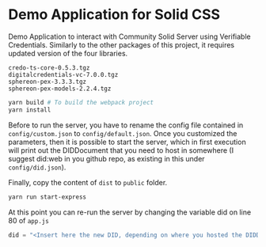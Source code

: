 # Demo Application for Solid CSS
Demo Application to interact with Community Solid Server using Verifiable Credentials.
Similarly to the other packages of this project, it requires updated version of the four libraries.
```
credo-ts-core-0.5.3.tgz
digitalcredentials-vc-7.0.0.tgz
sphereon-pex-3.3.3.tgz
sphereon-pex-models-2.2.4.tgz
```

```bash
yarn build # To build the webpack project
yarn install
```

Before to run the server, you have to rename the config file contained in ```config/custom.json``` to ```config/default.json```.
Once you customized the parameters, then it is possible to start the server, which in first execution will print out the DIDDocument that you need to host in somewhere (I suggest did:web in you github repo, as existing in this under ```config/did.json```).

Finally, copy the content of ```dist``` to ```public``` folder.
```bash
yarn run start-express
```
At this point you can re-run the server by changing the variable did on line 80 of ```app.js```
```javascript
did = "<Insert here the new DID, depending on where you hosted the DIDDocument>"
```

